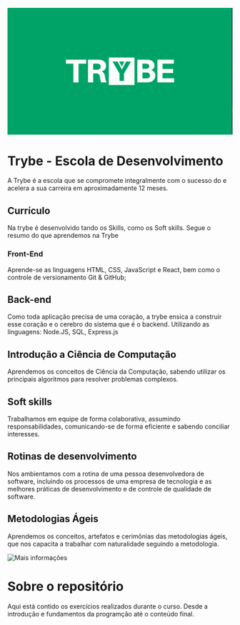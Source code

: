 ![](trybe-logo.png)
# Trybe - Escola de Desenvolvimento
A Trybe é a escola que se compromete integralmente com o sucesso do e acelera a sua carreira em aproximadamente 12 meses.

## Currículo
Na trybe é desenvolvido tando os Skills, como os Soft skills. Segue o resumo do que aprendemos na Trybe

### Front-End
Aprende-se as linguagens HTML, CSS, JavaScript e React, bem como o controle de versionamento Git & GitHub;

## Back-end
Como toda aplicação precisa de uma coração, a trybe ensica a construir esse coração e o cerebro do sistema que é o backend. Utilizando as linguagens: Node.JS, SQL, Express.js

## Introdução a Ciência de Computação
Aprendemos os conceitos de Ciência da Computação, sabendo utilizar os principais algoritmos para resolver problemas complexos.

## Soft skills
Trabalhamos em equipe de forma colaborativa, assumindo responsabilidades, comunicando-se de forma eficiente e sabendo conciliar interesses.

## Rotinas de desenvolvimento
Nos ambientamos com a rotina de uma pessoa desenvolvedora de software, incluindo os processos de uma empresa de tecnologia e as melhores práticas de desenvolvimento e de controle de qualidade de software.

## Metodologias Ágeis
Aprendemos os conceitos, artefatos e cerimônias das metodologias ágeis, que nos capacita a trabalhar com naturalidade seguindo a metodologia.

![Mais informações](https://www.betrybe.com/formacao)

# Sobre o repositório
Aqui está contido os exercícios realizados durante o curso. Desde a introdução e fundamentos da programção até o conteúdo final.

